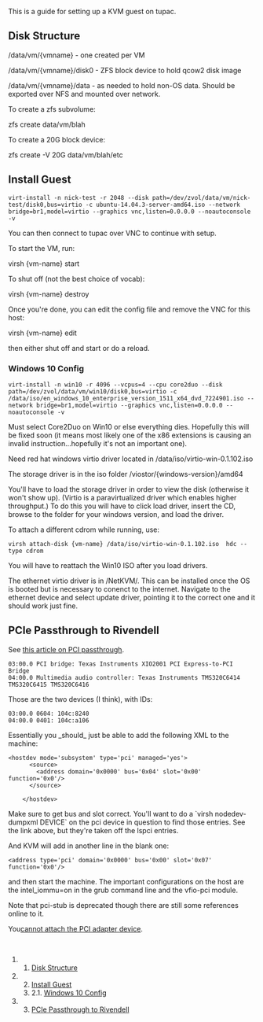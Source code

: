 This is a guide for setting up a KVM guest on tupac.

Disk Structure 
--------------

/data/vm/{vmname} - one created per VM

/data/vm/{vmname}/disk0 - ZFS block device to hold qcow2 disk image

/data/vm/{vmname}/data - as needed to hold non-OS data. Should be
exported over NFS and mounted over network.

To create a zfs subvolume:

zfs create data/vm/blah

To create a 20G block device:

zfs create -V 20G data/vm/blah/etc

Install Guest 
-------------

~~~~ {.contents}
virt-install -n nick-test -r 2048 --disk path=/dev/zvol/data/vm/nick-test/disk0,bus=virtio -c ubuntu-14.04.3-server-amd64.iso --network bridge=br1,model=virtio --graphics vnc,listen=0.0.0.0 --noautoconsole -v
~~~~

You can then connect to tupac over VNC to continue with setup.

To start the VM, run:

virsh {vm-name} start

To shut off (not the best choice of vocab):

virsh {vm-name} destroy

Once you're done, you can edit the config file and remove the VNC for
this host:

virsh {vm-name} edit

then either shut off and start or do a reload.

### Windows 10 Config 

    virt-install -n win10 -r 4096 --vcpus=4 --cpu core2duo --disk path=/dev/zvol/data/vm/win10/disk0,bus=virtio -c /data/iso/en_windows_10_enterprise_version_1511_x64_dvd_7224901.iso --network bridge=br1,model=virtio --graphics vnc,listen=0.0.0.0 --noautoconsole -v

Must select Core2Duo on Win10 or else everything dies. Hopefully this
will be fixed soon (it means most likely one of the x86 extensions is
causing an invalid instruction...hopefully it's not an important one). 

Need red hat windows virtio driver located
in /data/iso/virtio-win-0.1.102.iso

The storage driver is in the iso folder /viostor/{windows-version}/amd64

You'll have to load the storage driver in order to view the disk
(otherwise it won't show up). (Virtio is a paravirtualized driver which
enables higher throughput.) To do this you will have to click load
driver, insert the CD, browse to the folder for your windows version,
and load the driver.

To attach a different cdrom while running, use: 

    virsh attach-disk {vm-name} /data/iso/virtio-win-0.1.102.iso  hdc --type cdrom

You will have to reattach the Win10 ISO after you load drivers.

The ethernet virtio driver is in /NetKVM/. This can be installed once
the OS is booted but is necessary to conenct to the internet. Navigate
to the ethernet device and select update driver, pointing it to the
correct one and it should work just fine.

PCIe Passthrough to Rivendell 
-----------------------------

See [this article on PCI
passthrough](https://www.suse.com/documentation/sles11/book_kvm/data/sec_libvirt_config_pci_virsh.html "https://www.suse.com/documentation/sles11/book_kvm/data/sec_libvirt_config_pci_virsh.html").

    03:00.0 PCI bridge: Texas Instruments XIO2001 PCI Express-to-PCI Bridge
    04:00.0 Multimedia audio controller: Texas Instruments TMS320C6414 TMS320C6415 TMS320C6416

Those are the two devices (I think), with IDs:

    03:00.0 0604: 104c:8240
    04:00.0 0401: 104c:a106

Essentially you \_should\_ just be able to add the following XML to the
machine:

    <hostdev mode='subsystem' type='pci' managed='yes'>
          <source>
            <address domain='0x0000' bus='0x04' slot='0x00' function='0x0'/>
          </source>
          
        </hostdev>    

Make sure to get bus and slot correct. You'll want to do a \`virsh
nodedev-dumpxml DEVICE\` on the pci device in question to find those
entries. See the link above, but they're taken off the lspci entries.

And KVM will add in another line in the blank one:

    <address type='pci' domain='0x0000' bus='0x00' slot='0x07' function='0x0'/>

and then start the machine. The important configurations on the host are
the intel\_iommu=on in the grub command line and the vfio-pci module.

Note that pci-stub is deprecated though there are still some references
online to it.

You[cannot attach the PCI adapter
device](https://lists.nongnu.org/archive/html/qemu-devel/2016-02/msg05734.html "https://lists.nongnu.org/archive/html/qemu-devel/2016-02/msg05734.html").

 

1.  1. [Disk Structure](#Disk_Structure)
2.  2. [Install Guest](#Install_Guest)
    1.  2.1. [Windows 10 Config](#Windows_10_Config)

3.  3. [PCIe Passthrough to Rivendell](#PCIe_Passthrough_to_Rivendell)

